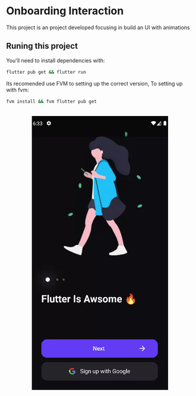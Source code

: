 # Onboarding Interaction

This project is an project developed focusing in build an UI with animations

## Runing this project

You'll need to install dependencies with:

```bash
flutter pub get && flutter run
```

Its recomended use FVM to setting up the correct version,
To setting up with fvm:

```bash
fvm install && fvm flutter pub get
```

<br>
<div align="center" width="100%">
  <a href="https://dribbble.com/shots/14861156-App-Onboarding-Interaction" target=”_blank”></a>
  <img src="./animations_app.gif"></img>
</div>
